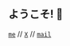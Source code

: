 ## ようこそ! 👋

[```me```](https://ahhcash.xyz) // [```X```](https://twitter.com/ahcash) // [```mail```](mailto:dev@ahhcash.xyz)
